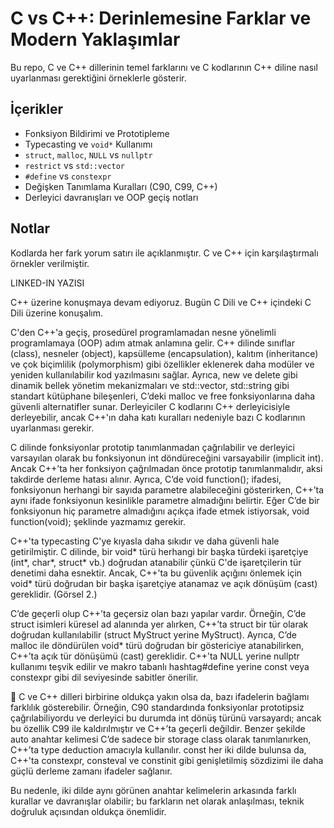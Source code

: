 # C vs C++: Derinlemesine Farklar ve Modern Yaklaşımlar

Bu repo, C ve C++ dillerinin temel farklarını ve C kodlarının C++ diline nasıl uyarlanması gerektiğini örneklerle gösterir.

## İçerikler

- Fonksiyon Bildirimi ve Prototipleme
- Typecasting ve `void*` Kullanımı
- `struct`, `malloc`, `NULL` vs `nullptr`
- `restrict` vs `std::vector`
- `#define` vs `constexpr`
- Değişken Tanımlama Kuralları (C90, C99, C++)
- Derleyici davranışları ve OOP geçiş notları

## Notlar
Kodlarda her fark yorum satırı ile açıklanmıştır. C ve C++ için karşılaştırmalı örnekler verilmiştir.

LINKED-IN YAZISI

C++ üzerine konuşmaya devam ediyoruz. Bugün C Dili ve C++ içindeki C Dili üzerine konuşalım. 

C'den C++'a geçiş, prosedürel programlamadan nesne yönelimli programlamaya (OOP) adım atmak anlamına gelir. C++ dilinde sınıflar (class), nesneler (object), kapsülleme (encapsulation), kalıtım (inheritance) ve çok biçimlilik (polymorphism) gibi özellikler eklenerek daha modüler ve yeniden kullanılabilir kod yazılmasını sağlar. Ayrıca, new ve delete gibi dinamik bellek yönetim mekanizmaları ve std::vector, std::string gibi standart kütüphane bileşenleri, C’deki malloc ve free fonksiyonlarına daha güvenli alternatifler sunar. Derleyiciler C kodlarını C++ derleyicisiyle derleyebilir, ancak C++'ın daha katı kuralları nedeniyle bazı C kodlarının uyarlanması gerekir.

C dilinde fonksiyonlar prototip tanımlanmadan çağrılabilir ve derleyici varsayılan olarak bu fonksiyonun int döndüreceğini varsayabilir (implicit int). Ancak C++’ta her fonksiyon çağrılmadan önce prototip tanımlanmalıdır, aksi takdirde derleme hatası alınır. Ayrıca, C’de void function(); ifadesi, fonksiyonun herhangi bir sayıda parametre alabileceğini gösterirken, C++’ta aynı ifade fonksiyonun kesinlikle parametre almadığını belirtir. Eğer C’de bir fonksiyonun hiç parametre almadığını açıkça ifade etmek istiyorsak, void function(void); şeklinde yazmamız gerekir.

C++'ta typecasting C'ye kıyasla daha sıkıdır ve daha güvenli hale getirilmiştir.
C dilinde, bir void* türü herhangi bir başka türdeki işaretçiye (int*, char*, struct* vb.) doğrudan atanabilir çünkü C'de işaretçilerin tür denetimi daha esnektir. Ancak, C++’ta bu güvenlik açığını önlemek için void* türü doğrudan bir başka işaretçiye atanamaz ve açık dönüşüm (cast) gereklidir. (Görsel 2.)

C’de geçerli olup C++’ta geçersiz olan bazı yapılar vardır. Örneğin, C’de struct isimleri küresel ad alanında yer alırken, C++’ta struct bir tür olarak doğrudan kullanılabilir (struct MyStruct yerine MyStruct). Ayrıca, C’de malloc ile döndürülen void* türü doğrudan bir göstericiye atanabilirken, C++’ta açık tür dönüşümü (cast) gereklidir. C++’ta NULL yerine nullptr kullanımı teşvik edilir ve makro tabanlı hashtag#define yerine const veya constexpr gibi dil seviyesinde sabitler önerilir. 

📌 C ve C++ dilleri birbirine oldukça yakın olsa da, bazı ifadelerin bağlamı farklılık gösterebilir. Örneğin, C90 standardında fonksiyonlar prototipsiz çağrılabiliyordu ve derleyici bu durumda int dönüş türünü varsayardı; ancak bu özellik C99 ile kaldırılmıştır ve C++’ta geçerli değildir. Benzer şekilde auto anahtar kelimesi C’de sadece bir storage class olarak tanımlanırken, C++’ta type deduction amacıyla kullanılır. const her iki dilde bulunsa da, C++'ta constexpr, consteval ve constinit gibi genişletilmiş sözdizimi ile daha güçlü derleme zamanı ifadeler sağlanır. 

Bu nedenle, iki dilde aynı görünen anahtar kelimelerin arkasında farklı kurallar ve davranışlar olabilir; bu farkların net olarak anlaşılması, teknik doğruluk açısından oldukça önemlidir.

